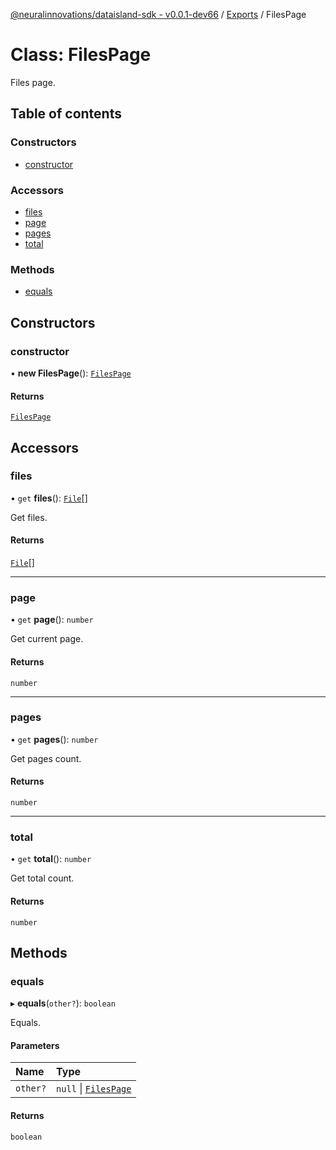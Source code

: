 [@neuralinnovations/dataisland-sdk - v0.0.1-dev66](../../README.md) / [Exports](../modules.md) / FilesPage

# Class: FilesPage

Files page.

## Table of contents

### Constructors

- [constructor](FilesPage.md#constructor)

### Accessors

- [files](FilesPage.md#files)
- [page](FilesPage.md#page)
- [pages](FilesPage.md#pages)
- [total](FilesPage.md#total)

### Methods

- [equals](FilesPage.md#equals)

## Constructors

### constructor

• **new FilesPage**(): [`FilesPage`](FilesPage.md)

#### Returns

[`FilesPage`](FilesPage.md)

## Accessors

### files

• `get` **files**(): [`File`](File.md)[]

Get files.

#### Returns

[`File`](File.md)[]

___

### page

• `get` **page**(): `number`

Get current page.

#### Returns

`number`

___

### pages

• `get` **pages**(): `number`

Get pages count.

#### Returns

`number`

___

### total

• `get` **total**(): `number`

Get total count.

#### Returns

`number`

## Methods

### equals

▸ **equals**(`other?`): `boolean`

Equals.

#### Parameters

| Name | Type |
| :------ | :------ |
| `other?` | ``null`` \| [`FilesPage`](FilesPage.md) |

#### Returns

`boolean`
